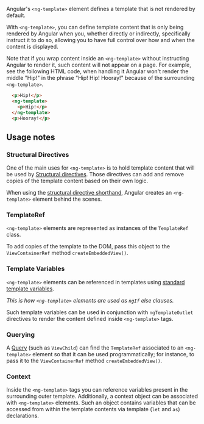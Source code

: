 Angular's `<ng-template>` element defines a template that is not rendered by default.

With `<ng-template>`, you can define template content that is only being rendered by Angular when
you, whether directly or indirectly, specifically instruct it to do so, allowing you to have full
control over how and when the content is displayed.

<div class="alter is-helpful">

Note that if you wrap content inside an `<ng-template>` without instructing Angular to render it,
such content will not appear on a page. For example, see the following HTML code, when handling it
Angular won't render the middle "Hip!" in the phrase "Hip! Hip! Hooray!" because of the
surrounding `<ng-template>`.

```html
  <p>Hip!</p>
  <ng-template>
    <p>Hip!</p>
  </ng-template>
  <p>Hooray!</p>
```

</div>

## Usage notes

### Structural Directives

One of the main uses for `<ng-template>` is to hold template content that will be used
by [Structural directives](guide/directives/structural-directives). Those directives can add and remove copies
of the template content based on their own logic.

When using
the [structural directive shorthand](guide/directives/structural-directives#structural-directive-shorthand),
Angular creates an `<ng-template>` element behind the scenes.

### TemplateRef

`<ng-template>` elements are represented as instances of the `TemplateRef` class.

To add copies of the template to the DOM, pass this object to the `ViewContainerRef`
method `createEmbeddedView()`.

### Template Variables

`<ng-template>` elements can be referenced in templates
using [standard template variables](guide/templates/variables#template-reference-variables#how-angular-assigns-values-to-template-variables).

_This is how `<ng-template>` elements are used as `ngIf` else clauses._

Such template variables can be used in conjunction with `ngTemplateOutlet` directives to render the
content defined inside `<ng-template>` tags.

### Querying

A [Query](api/core/Query) \(such as `ViewChild`\) can find the `TemplateRef` associated to
an `<ng-template>` element so that it can be used programmatically; for instance, to pass it to
the `ViewContainerRef` method `createEmbeddedView()`.

### Context

Inside the `<ng-template>` tags you can reference variables present in the surrounding outer
template.
Additionally, a context object can be associated with `<ng-template>` elements.
Such an object contains variables that can be accessed from within the template contents via
template \(`let` and `as`\) declarations.
